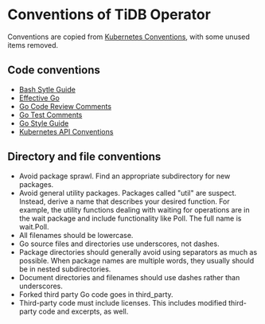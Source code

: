 # Conventions of TiDB Operator

Conventions are copied from [Kubernetes Conventions](https://www.kubernetes.dev/docs/guide/coding-convention), with some unused items removed.

## Code conventions

- [Bash Sytle Guide](https://google.github.io/styleguide/shellguide.html)
- [Effective Go](https://go.dev/doc/effective_go)
- [Go Code Review Comments](https://go.dev/wiki/CodeReviewComments)
- [Go Test Comments](https://go.dev/wiki/TestComments)
- [Go Style Guide](https://google.github.io/styleguide/go/decisions)
- [Kubernetes API Conventions](https://github.com/kubernetes/community/blob/master/contributors/devel/sig-architecture/api-conventions.md)

## Directory and file conventions

- Avoid package sprawl. Find an appropriate subdirectory for new packages.
- Avoid general utility packages. Packages called "util" are suspect. Instead, derive a name that describes your desired function. For example, the utility functions dealing with waiting for operations are in the wait package and include functionality like Poll. The full name is wait.Poll.
- All filenames should be lowercase.
- Go source files and directories use underscores, not dashes.
- Package directories should generally avoid using separators as much as possible. When package names are multiple words, they usually should be in nested subdirectories.
- Document directories and filenames should use dashes rather than underscores.
- Forked third party Go code goes in third_party.
- Third-party code must include licenses. This includes modified third-party code and excerpts, as well.

